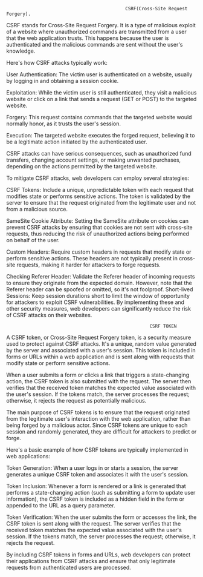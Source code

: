 
                                                CSRF(Cross-Site Request Forgery).
                                                
CSRF stands for Cross-Site Request Forgery. It is a type of malicious exploit of a website where unauthorized commands are transmitted from a user that the web application trusts. This happens because the user is authenticated and the malicious commands are sent without the user's knowledge.

Here's how CSRF attacks typically work:

User Authentication: The victim user is authenticated on a website, usually by logging in and obtaining a session cookie.

Exploitation: While the victim user is still authenticated, they visit a malicious website or click on a link that sends a request (GET or POST) to the targeted website.

Forgery: This request contains commands that the targeted website would normally honor, as it trusts the user's session.

Execution: The targeted website executes the forged request, believing it to be a legitimate action initiated by the authenticated user.

CSRF attacks can have serious consequences, such as unauthorized fund transfers, changing account settings, or making unwanted purchases, depending on the actions permitted by the targeted website.

To mitigate CSRF attacks, web developers can employ several strategies:

CSRF Tokens: Include a unique, unpredictable token with each request that modifies state or performs sensitive actions. The token is validated by the server to ensure that the request originated from the legitimate user and not from a malicious source.

SameSite Cookie Attribute: Setting the SameSite attribute on cookies can prevent CSRF attacks by ensuring that cookies are not sent with cross-site requests, thus reducing the risk of unauthorized actions being performed on behalf of the user.

Custom Headers: Require custom headers in requests that modify state or perform sensitive actions. These headers are not typically present in cross-site requests, making it harder for attackers to forge requests.

Checking Referer Header: Validate the Referer header of incoming requests to ensure they originate from the expected domain. However, note that the Referer header can be spoofed or omitted, so it's not foolproof.
Short-lived Sessions: Keep session durations short to limit the window of opportunity for attackers to exploit CSRF vulnerabilities.
By implementing these and other security measures, web developers can significantly reduce the risk of CSRF attacks on their websites.

                                                         CSRF TOKEN

A CSRF token, or Cross-Site Request Forgery token, is a security measure used to protect against CSRF attacks. It's a unique, random value generated by the server and associated with a user's session. This token is included in forms or URLs within a web application and is sent along with requests that modify state or perform sensitive actions.

When a user submits a form or clicks a link that triggers a state-changing action, the CSRF token is also submitted with the request. The server then verifies that the received token matches the expected value associated with the user's session. If the tokens match, the server processes the request; otherwise, it rejects the request as potentially malicious.

The main purpose of CSRF tokens is to ensure that the request originated from the legitimate user's interaction with the web application, rather than being forged by a malicious actor. Since CSRF tokens are unique to each session and randomly generated, they are difficult for attackers to predict or forge.

Here's a basic example of how CSRF tokens are typically implemented in web applications:

Token Generation: When a user logs in or starts a session, the server generates a unique CSRF token and associates it with the user's session.

Token Inclusion: Whenever a form is rendered or a link is generated that performs a state-changing action (such as submitting a form to update user information), the CSRF token is included as a hidden field in the form or appended to the URL as a query parameter.

Token Verification: When the user submits the form or accesses the link, the CSRF token is sent along with the request. The server verifies that the received token matches the expected value associated with the user's session. If the tokens match, the server processes the request; otherwise, it rejects the request.

By including CSRF tokens in forms and URLs, web developers can protect their applications from CSRF attacks and ensure that only legitimate requests from authenticated users are processed.





